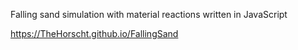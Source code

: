 Falling sand simulation with material reactions written in JavaScript

https://TheHorscht.github.io/FallingSand

